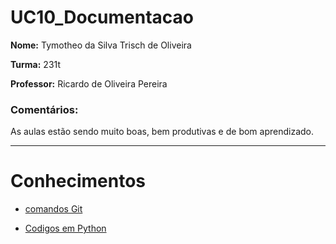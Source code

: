 # UC10_Documentacao

**Nome:**  Tymotheo da Silva Trisch de Oliveira

**Turma:** 231t

**Professor:** Ricardo de Oliveira Pereira

### Comentários:
As aulas estão sendo muito boas, bem produtivas e de bom aprendizado.


---
# Conhecimentos
- [comandos Git](ComandosGit.md)

- [Codigos em Python](CodigoPython.md)
